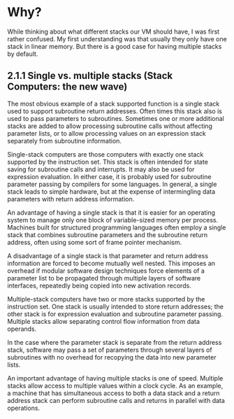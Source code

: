 # Why?

While thinking about what different stacks our VM should have, I was first rather confused. My first understanding was that usually they only have one stack in linear memory. But there is a good case for having multiple stacks by default.

## 2.1.1 Single vs. multiple stacks (Stack Computers: the new wave)

The most obvious example of a stack supported function is a single stack used to support subroutine return addresses. Often times this stack also is used to pass parameters to subroutines. Sometimes one or more additional stacks are added to allow processing subroutine calls without affecting parameter lists, or to allow processing values on an expression stack separately from subroutine information.

Single-stack computers are those computers with exactly one stack supported by the instruction set. This stack is often intended for state saving for subroutine calls and interrupts. It may also be used for expression evaluation. In either case, it is probably used for subroutine parameter passing by compilers for some languages. In general, a single stack leads to simple hardware, but at the expense of intermingling data parameters with return address information.

An advantage of having a single stack is that it is easier for an operating system to manage only one block of variable-sized memory per process. Machines built for structured programming languages often employ a single stack that combines subroutine parameters and the subroutine return address, often using some sort of frame pointer mechanism.

A disadvantage of a single stack is that parameter and return address information are forced to become mutually well nested. This imposes an overhead if modular software design techniques force elements of a parameter list to be propagated through multiple layers of software interfaces, repeatedly being copied into new activation records.

Multiple-stack computers have two or more stacks supported by the instruction set. One stack is usually intended to store return addresses; the other stack is for expression evaluation and subroutine parameter passing. Multiple stacks allow separating control flow information from data operands.

In the case where the parameter stack is separate from the return address stack, software may pass a set of parameters through several layers of subroutines with no overhead for recopying the data into new parameter lists.

An important advantage of having multiple stacks is one of speed. Multiple stacks allow access to multiple values within a clock cycle. As an example, a machine that has simultaneous access to both a data stack and a return address stack can perform subroutine calls and returns in parallel with data operations.
